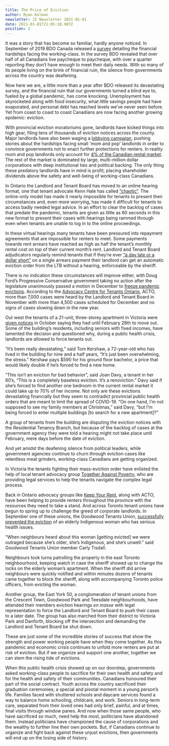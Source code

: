 ```yaml
---
title: The Price of Eviction
author: Ryan Kolman
newsletter: JI Newsletter 2021-01-01
date: 2021-01-01T21:05:18.907Z
position: 2
---
```


It was a story that has become so familiar, hardly anyone noticed. In September of 2019 BDO Canada released a [survey](https://debtsolutions.bdo.ca/our-people/bdo-in-the-news/bdo-canada-affordability-index-2019-2/) detailing the financial hardships facing the working-class. In the survey BDO revealed that over half of all Canadians live paycheque to paycheque, with over a quarter reporting they don’t have enough to meet their daily needs. With so many of its people living on the brink of financial ruin, the silence from governments across the country was deafening. 

Now here we are, a little more than a year after BDO released its devastating survey, and the financial ruin that our governments turned a blind eye to, fueled by a global pandemic, has come knocking. Unemployment has skyrocketed along with food insecurity, what little savings people had have evaporated, and personal debt has reached levels we’ve never seen before. Yet from coast to coast to coast Canadians are now facing another growing epidemic: eviction. 

With provincial eviction moratoriums gone, landlords have kicked things into high gear, filing tens of thousands of eviction notices across the county. Major landlords have also been waging a [lobbying campaign](https://www.landlordsoftoronto.com/), pushing stories about the hardships facing small 'mom and pop' landlords in order to convince governments not to enact further protections for renters. In reality mom and pop landlords only account for [4% of the Canadian rental market](https://behindthenumbers.ca/2020/03/31/struggling-homeowners-not-your-typical-landlord-the-case-for-rent-forgiveness/). The rest of the market is dominated by large, multi-million dollar corporations with deep institutional ties and political backing. The only thing these predatory landlords have in mind is profit; placing shareholder dividends above the safety and well-being of working-class Canadians. 

In Ontario the Landlord and Tenant Board has moved to an online hearing format, one that tenant advocate Kenn Hale has called [“chaotic”](https://toronto.ctvnews.ca/people-are-being-shown-no-mercy-online-evictions-raise-alarm-in-ontario-1.5245348). The online-only model has made it nearly impossible for tenants to present their circumstances and, even more worrying, has made it difficult for tenants to access badly needed legal advice. In an effort to clear the backlog of cases that predate the pandemic, tenants are given as little as 60 seconds in this new format to present their cases with hearings being rammed through even when tenants are unable to log in to the online proceedings. 

In these virtual hearings many tenants have been pressured into repayment agreements that are impossible for renters to meet. Some payments towards rent arrears have reached as high as half the tenant’s monthly rental cost on top of their current month’s rent. Landlord and Tenant Board adjudicators regularly remind tenants that if they’re ever [“a day late or a dollar short”](https://readpassage.com/ontario-is-mass-evicting-tenants-in-as-little-as-60-seconds/?fbclid=IwAR18YcI9OJW7_gOAkW6KnwcSCuZbyoG5QHv2IPkpy6gntZLEAT5y2FMdTxY) on a single arrears payment their landlord can get an automatic eviction order from the LTB without a hearing, enforceable by the sheriff. 

There is no indication these circumstances will improve either, with Doug Ford’s Progressive Conservative government taking no action after the legislature unanimously passed a motion in December to [freeze pandemic evictions](https://www.thestar.com/news/canada/2020/12/10/the-legislature-has-spoken-will-doug-ford-now-ban-covid-19-evictions.html). According to the [Advocacy Centre for Tenants Ontario](https://www.acto.ca/), ACTO, more than 7,000 cases were heard by the Landlord and Tenant Board in November with more than 4,500 cases scheduled for December and no signs of cases slowing down in the new year. 

Out west the tenants of a 21-unit, three-storey apartment in Victoria were [given notices](https://www.timescolonist.com/news/local/tenants-fighting-eviction-notice-for-cook-street-apartment-building-1.24254099) in October saying they had until February 28th to move out. Some of the building’s residents, including seniors with fixed incomes, have lamented the decision and questioned why, during a public health crisis, landlords are allowed to force tenants out. 

“It’s been really devastating,” said Tom Kershaw, a 72-year-old who has lived in the building for nine and a half years, “It’s just been overwhelming, the stress.” Kershaw pays $590 for his ground floor bachelor, a price that would likely double if he’s forced to find a new home.

“This isn’t an eviction for bad behavior”, said Joan Davy, a tenant in her 60’s, “This is a completely baseless eviction. It’s a renoviction.” Davy said if she’s forced to find another one bedroom in the current rental market it could take up to 70% of her income. Not only are these evictions devastating financially but they seem to contradict provincial public health orders that are meant to limit the spread of COVID-19. “On one hand, I’m not supposed to see my family members at Christmas,” said Davy, “but I’m being forced to enter multiple buildings \[to search for a new apartment]?” 

A group of tenants from the building are disputing the eviction notices with the Residential Tenancy Branch, but because of the backlog of cases at the government agency they were told a hearing might not take place until February, mere days before the date of eviction.

And yet amidst the deafening silence from political leaders, while government agencies continue to churn through eviction cases like relentless meat grinders, working-class Canadians are getting organized. 

In Victoria the tenants fighting their mass-eviction order have enlisted the help of local tenant advocacy group [Together Against Poverty](https://www.tapsbc.ca/), who are providing legal services to help the tenants navigate the complex legal process.

Back in Ontario advocacy groups like [Keep Your Rent](https://keepyourrent.com/), along with ACTO, have been helping to provide renters throughout the province with the resources they need to take a stand. And across Toronto tenant unions have begun to spring up to challenge the greed of corporate landlords. In September one of these unions, the Goodwood Tenants Union, [successfully prevented the eviction](https://www.toronto.com/news-story/10205681-tenants-supporters-block-sheriff-from-enforcing-eviction-order-in-east-york/) of an elderly Indigenous woman who has serious health issues. 

“When neighbours heard about this woman \[getting evicted] we were outraged because she’s older, she’s Indigenous, and she’s unwell.” said Goodwood Tenants Union member Carly Tisdall.

Neighbours took turns patrolling the property in the east Toronto neighbourhood, keeping watch in case the sheriff showed up to change the locks on the elderly woman’s apartment. When the sheriff did arrive neighbours were quickly notified and within minutes dozens of tenants came together to block the sheriff, along with accompanying Toronto police officers, from evicting the woman. 

Another group, the East York 50, a conglomeration of tenant unions from the Crescent Town, Goodwood Park and Teesdale neighbourhoods, have attended their members eviction hearings *en masse* with legal representation to force the Landlord and Tenant Board to push their cases to a later date. The group has also marched from their district to Victoria Park and Danforth, blocking off the intersection and demanding the Landlord and Tenant Board be shut down. 

These are just some of the incredible stories of success that show the strength and power working people have when they come together. As this pandemic and economic crisis continues to unfold more renters are put at risk of eviction. But if we organize and support one another, together we can stem the rising tide of evictions. 

When this public health crisis showed up on our doorstep, governments asked working-class people to sacrifice for their own health and safety and for the health and safety of their communities. Canadians honoured their part of the social contract. Youth across the country sacrificed their graduation ceremonies; a special and pivotal moment in a young person’s life. Families faced with shuttered schools and daycare services found a way to balance home schooling, childcare, and work. Seniors in long-term care, separated from their loved ones had only brief, painful, and at times, final visits through window panes. And now when those same people, who have sacrificed so much, need help the most, politicians have abandoned them. Instead politicians have championed the cause of corporations and the wealthy to further line their own pockets. But, if Canadians continue to organize and fight back against these unjust evictions, then governments will end up on the losing side of history.
